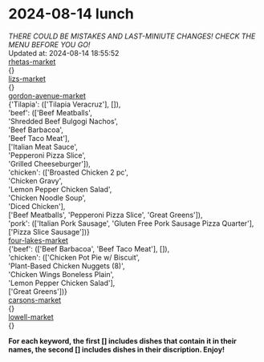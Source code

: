 # 2024-08-14 lunch  
*THERE COULD BE MISTAKES AND LAST-MINIUTE CHANGES! CHECK THE MENU BEFORE YOU GO!*  
Updated at: 2024-08-14 18:55:52  
[rhetas-market](https://wisc-housingdining.nutrislice.com/menu/rhetas-market/lunch/2024-08-14)  
{}  
[lizs-market](https://wisc-housingdining.nutrislice.com/menu/lizs-market/lunch/2024-08-14)  
{}  
[gordon-avenue-market](https://wisc-housingdining.nutrislice.com/menu/gordon-avenue-market/lunch/2024-08-14)  
{'Tilapia': (['Tilapia Veracruz'], []),  
 'beef': (['Beef Meatballs',  
           'Shredded Beef Bulgogi Nachos',  
           'Beef Barbacoa',  
           'Beef Taco Meat'],  
          ['Italian Meat Sauce',  
           'Pepperoni Pizza Slice',  
           'Grilled Cheeseburger']),  
 'chicken': (['Broasted Chicken 2 pc',  
              'Chicken Gravy',  
              'Lemon Pepper Chicken Salad',  
              'Chicken Noodle Soup',  
              'Diced Chicken'],  
             ['Beef Meatballs', 'Pepperoni Pizza Slice', 'Great Greens']),  
 'pork': (['Italian Pork Sausage', 'Gluten Free Pork Sausage Pizza Quarter'],  
          ['Pizza Slice Sausage'])}  
[four-lakes-market](https://wisc-housingdining.nutrislice.com/menu/four-lakes-market/lunch/2024-08-14)  
{'beef': (['Beef Barbacoa', 'Beef Taco Meat'], []),  
 'chicken': (['Chicken Pot Pie w/ Biscuit',  
              'Plant-Based Chicken Nuggets (8)',  
              'Chicken Wings Boneless Plain',  
              'Lemon Pepper Chicken Salad'],  
             ['Great Greens'])}  
[carsons-market](https://wisc-housingdining.nutrislice.com/menu/carsons-market/lunch/2024-08-14)  
{}  
[lowell-market](https://wisc-housingdining.nutrislice.com/menu/lowell-market/lunch/2024-08-14)  
{}  
  
**For each keyword, the first [] includes dishes that contain it in their names, the second [] includes dishes in their discription. Enjoy!**  
